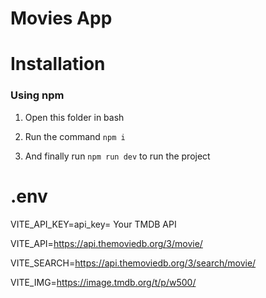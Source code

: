 # Movies App
# Installation

### Using npm

1. Open this folder in bash

1. Run the command `npm i`

1. And finally run `npm run dev` to run the project


# .env

VITE_API_KEY=api_key= Your TMDB API

VITE_API=https://api.themoviedb.org/3/movie/

VITE_SEARCH=https://api.themoviedb.org/3/search/movie/

VITE_IMG=https://image.tmdb.org/t/p/w500/
